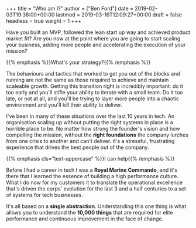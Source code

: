 +++
title = "Who am I?"
author = ["Ben Ford"]
date = 2019-02-03T19:38:00+00:00
lastmod = 2019-03-16T12:09:27+00:00
draft = false
headless = true
weight = 1
+++

Have you built an MVP, followed the lean start up way and achieved product
market fit? Are you now at the point where you are going to start scaling your
business, adding more people and accelerating the execution of your mission?

{{% emphasis %}}What's your strategy?{{% /emphasis %}}

The behaviours and tactics that worked to get you out of the blocks and running
are not the same as those required to achieve and maintain scaleable growth.
Getting this transition right is incredibly important: do it too early and
you'll stifle your ability to iterate with a small team. Do it too late, or not
at all, and you'll be trying to layer more people into a chaotic environment and
you'll kill their ability to deliver.

I've been in many of these situations over the last 10 years in tech. An
organisation scaling up without putting the right systems in place is a horrible
place to be. No matter how strong the founder's vision and how compelling the
mission, without the **right foundations** the company lurches from one crisis to
another and can't deliver. It's a stressful, frustrating experience that drives
the best people out of the company.

{{% emphasis cls="text-uppercase" %}}I can help{{% /emphasis %}}

Before I had a career in tech I was a **Royal Marine Commando**, and it's there that
I learned the essence of building a high performance culture. What I do now for
my customers it to translate the operational excellence that's driven the corps'
evolution for the last 3 and a half centuries to a set of systems for tech
businesses.

It's all based on a **single abstraction**. Understanding this one thing is what
allows you to understand the **10,000 things** that are required for elite
performance and continuous improvement in the face of change.

